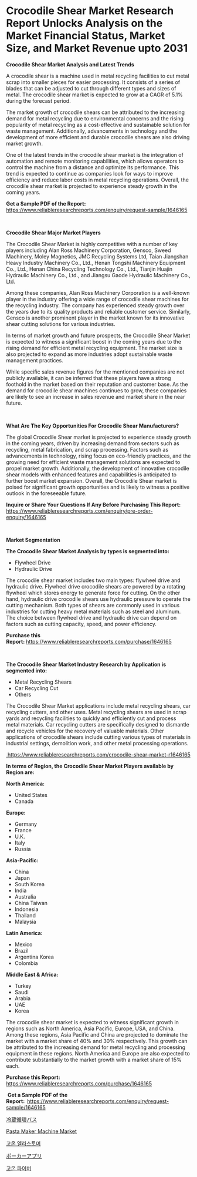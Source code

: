 <p><h1>Crocodile Shear Market Research Report Unlocks Analysis on the Market Financial Status, Market Size, and Market Revenue upto 2031</h1></p><p><strong>Crocodile Shear Market Analysis and Latest Trends</strong></p>
<p><p>A crocodile shear is a machine used in metal recycling facilities to cut metal scrap into smaller pieces for easier processing. It consists of a series of blades that can be adjusted to cut through different types and sizes of metal. The crocodile shear market is expected to grow at a CAGR of 5.1% during the forecast period.</p><p>The market growth of crocodile shears can be attributed to the increasing demand for metal recycling due to environmental concerns and the rising popularity of metal recycling as a cost-effective and sustainable solution for waste management. Additionally, advancements in technology and the development of more efficient and durable crocodile shears are also driving market growth.</p><p>One of the latest trends in the crocodile shear market is the integration of automation and remote monitoring capabilities, which allows operators to control the machine from a distance and optimize its performance. This trend is expected to continue as companies look for ways to improve efficiency and reduce labor costs in metal recycling operations. Overall, the crocodile shear market is projected to experience steady growth in the coming years.</p></p>
<p><strong>Get a Sample PDF of the Report:&nbsp;</strong> <a href="https://www.reliableresearchreports.com/enquiry/request-sample/1646165">https://www.reliableresearchreports.com/enquiry/request-sample/1646165</a></p>
<p>&nbsp;</p>
<p><strong>Crocodile Shear Major Market Players</strong></p>
<p><p>The Crocodile Shear Market is highly competitive with a number of key players including Alan Ross Machinery Corporation, Gensco, Sweed Machinery, Moley Magnetics, JMC Recycling Systems Ltd, Taian Jiangshan Heavy Industry Machinery Co., Ltd., Henan Tongshi Machinery Equipment Co., Ltd., Henan China Recycling Technology Co., Ltd., Tianjin Huajin Hydraulic Machinery Co., Ltd., and Jiangsu Gaode Hydraulic Machinery Co., Ltd.</p><p>Among these companies, Alan Ross Machinery Corporation is a well-known player in the industry offering a wide range of crocodile shear machines for the recycling industry. The company has experienced steady growth over the years due to its quality products and reliable customer service. Similarly, Gensco is another prominent player in the market known for its innovative shear cutting solutions for various industries.</p><p>In terms of market growth and future prospects, the Crocodile Shear Market is expected to witness a significant boost in the coming years due to the rising demand for efficient metal recycling equipment. The market size is also projected to expand as more industries adopt sustainable waste management practices.</p><p>While specific sales revenue figures for the mentioned companies are not publicly available, it can be inferred that these players have a strong foothold in the market based on their reputation and customer base. As the demand for crocodile shear machines continues to grow, these companies are likely to see an increase in sales revenue and market share in the near future.</p></p>
<p>&nbsp;</p>
<p><strong>What Are The Key Opportunities For Crocodile Shear Manufacturers?</strong></p>
<p><p>The global Crocodile Shear market is projected to experience steady growth in the coming years, driven by increasing demand from sectors such as recycling, metal fabrication, and scrap processing. Factors such as advancements in technology, rising focus on eco-friendly practices, and the growing need for efficient waste management solutions are expected to propel market growth. Additionally, the development of innovative crocodile shear models with enhanced features and capabilities is anticipated to further boost market expansion. Overall, the Crocodile Shear market is poised for significant growth opportunities and is likely to witness a positive outlook in the foreseeable future.</p></p>
<p><strong>Inquire or Share Your Questions If Any Before Purchasing This Report:</strong> <a href="https://www.reliableresearchreports.com/enquiry/pre-order-enquiry/1646165">https://www.reliableresearchreports.com/enquiry/pre-order-enquiry/1646165</a></p>
<p>&nbsp;</p>
<p><strong>Market Segmentation</strong></p>
<p><strong>The Crocodile Shear Market Analysis by types is segmented into:</strong></p>
<p><ul><li>Flywheel Drive</li><li>Hydraulic Drive</li></ul></p>
<p><p>The crocodile shear market includes two main types: flywheel drive and hydraulic drive. Flywheel drive crocodile shears are powered by a rotating flywheel which stores energy to generate force for cutting. On the other hand, hydraulic drive crocodile shears use hydraulic pressure to operate the cutting mechanism. Both types of shears are commonly used in various industries for cutting heavy metal materials such as steel and aluminum. The choice between flywheel drive and hydraulic drive can depend on factors such as cutting capacity, speed, and power efficiency.</p></p>
<p><strong>Purchase this Report:&nbsp;</strong><a href="https://www.reliableresearchreports.com/purchase/1646165">https://www.reliableresearchreports.com/purchase/1646165</a></p>
<p>&nbsp;</p>
<p><strong>The Crocodile Shear Market Industry Research by Application is segmented into:</strong></p>
<p><ul><li>Metal Recycling Shears</li><li>Car Recycling Cut</li><li>Others</li></ul></p>
<p><p>The Crocodile Shear Market applications include metal recycling shears, car recycling cutters, and other uses. Metal recycling shears are used in scrap yards and recycling facilities to quickly and efficiently cut and process metal materials. Car recycling cutters are specifically designed to dismantle and recycle vehicles for the recovery of valuable materials. Other applications of crocodile shears include cutting various types of materials in industrial settings, demolition work, and other metal processing operations.</p></p>
<p><a href="https://www.reliableresearchreports.com/crocodile-shear-market-r1646165">&nbsp;https://www.reliableresearchreports.com/crocodile-shear-market-r1646165</a></p>
<p><strong>In terms of Region, the Crocodile Shear Market Players available by Region are:</strong></p>
<p>
    <p> <strong> North America: </strong>
        <ul>
            <li>United States</li>
            <li>Canada</li>
        </ul>
        </p> 
    <p> <strong> Europe: </strong>
        <ul>
            <li>Germany</li>
            <li>France</li>
            <li>U.K.</li>
            <li>Italy</li>
            <li>Russia</li>
        </ul>
        </p> 
    <p> <strong> Asia-Pacific: </strong>
        <ul>
            <li>China</li>
            <li>Japan</li>
            <li>South Korea</li>
            <li>India</li>
            <li>Australia</li>
            <li>China Taiwan</li>
            <li>Indonesia</li>
            <li>Thailand</li>
            <li>Malaysia</li>
        </ul>
        </p> 
    <p> <strong> Latin America: </strong>
        <ul>
            <li>Mexico</li>
            <li>Brazil</li>
            <li>Argentina Korea</li>
            <li>Colombia</li>
        </ul>
        </p> 
    <p> <strong> Middle East & Africa: </strong>
        <ul>
            <li>Turkey</li>
            <li>Saudi</li>
            <li>Arabia</li>
            <li>UAE</li>
            <li>Korea</li>
        </ul>
    </p>
    </p>
<p><p>The crocodile shear market is expected to witness significant growth in regions such as North America, Asia Pacific, Europe, USA, and China. Among these regions, Asia Pacific and China are projected to dominate the market with a market share of 40% and 30% respectively. This growth can be attributed to the increasing demand for metal recycling and processing equipment in these regions. North America and Europe are also expected to contribute substantially to the market growth with a market share of 15% each.</p></p>
<p><strong>Purchase this Report: </strong><a href="https://www.reliableresearchreports.com/purchase/1646165">https://www.reliableresearchreports.com/purchase/1646165</a></p>
<p>&nbsp;<strong>Get a Sample PDF of the Report:&nbsp;&nbsp;</strong><a href="https://www.reliableresearchreports.com/enquiry/request-sample/1646165">https://www.reliableresearchreports.com/enquiry/request-sample/1646165</a></p>
<p><strong></strong></p>
<p><p><a href="https://github.com/EstelWisozk1/Market-Research-Report-List-1/blob/main/175772638303.md">冷蔵循環バス</a></p><p><a href="https://github.com/redneck06/Market-Research-Report-List-3/blob/main/pasta-maker-machine-market.md">Pasta Maker Machine Market</a></p><p><a href="https://github.com/iansanftyord09878/Market-Research-Report-List-1/blob/main/322695234695.md">고온 엘라스토머</a></p><p><a href="https://github.com/andym141978/Market-Research-Report-List-1/blob/main/810557438304.md">ポーカーアプリ</a></p><p><a href="https://github.com/crfsywufhm81415/Market-Research-Report-List-1/blob/main/235184534696.md">고온 파이버</a></p></p>